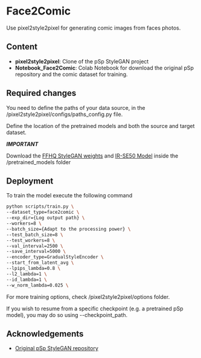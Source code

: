 
# Face2Comic

Use pixel2style2pixel for generating comic images from faces photos.



## Content

- **pixel2style2pixel**: Clone of the pSp StyleGAN project
- **Notebook_Face2Comic**: Colab Notebook for download the original pSp repository and the comic dataset for training.
## Required changes

You need to define the paths of your data source, in the /pixel2style2pixel/configs/paths_config.py file.

Define the location of the pretrained models and both the source and target dataset.

***IMPORTANT***

Download the [FFHQ StyleGAN weights](https://drive.google.com/file/d/1EM87UquaoQmk17Q8d5kYIAHqu0dkYqdT/view) and [IR-SE50 Model](https://drive.google.com/file/d/1KW7bjndL3QG3sxBbZxreGHigcCCpsDgn/view) inside the /pretrained_models folder
## Deployment

To train the model execute the following command

```bash
python scripts/train.py \
--dataset_type=face2comic \
--exp_dir={Log output path} \
--workers=8 \
--batch_size={Adapt to the processing power} \
--test_batch_size=8 \
--test_workers=8 \
--val_interval=2500 \
--save_interval=5000 \
--encoder_type=GradualStyleEncoder \
--start_from_latent_avg \
--lpips_lambda=0.8 \
--l2_lambda=1 \
--id_lambda=1 \
--w_norm_lambda=0.025 \
```

For more training options, check /pixel2style2pixel/options folder.

If you wish to resume from a specific checkpoint (e.g. a pretrained pSp model), you may do so using --checkpoint_path.
## Acknowledgements

 - [Original pSp StyleGAN repository](https://github.com/eladrich/pixel2style2pixel)
